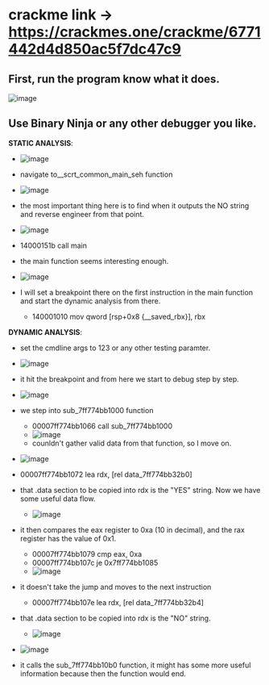 # crackme link -> https://crackmes.one/crackme/6771442d4d850ac5f7dc47c9


## First, run the program know what it does.
![image](https://github.com/user-attachments/assets/3704be2e-5c62-4b6d-b6e9-3fc8bd013acc)


## Use Binary Ninja or any other debugger you like.

**STATIC ANALYSIS**:
  - ![image](https://github.com/user-attachments/assets/860a1d1d-9a11-478c-b56d-5afd9874b3cb)
  
  - navigate to__scrt_common_main_seh function
  
  - ![image](https://github.com/user-attachments/assets/a63101cb-0504-446c-8e17-21111cd0e27a)
  
  - the most important thing here is to find when it outputs the NO string and reverse engineer from that point.
  
  - ![image](https://github.com/user-attachments/assets/68a22a7b-1f99-460d-b23c-a373bbc8f6c2)
  
  - 14000151b  call    main
  
  - the main function seems interesting enough.
  
  - ![image](https://github.com/user-attachments/assets/eed193fa-b0f6-4646-97d4-7dc650aac72c)

  - I will set a breakpoint there on the first instruction in the main function and start the dynamic analysis from there.
    - 140001010  mov     qword [rsp+0x8 {__saved_rbx}], rbx 


**DYNAMIC ANALYSIS**:
  - set the cmdline args to 123 or any other testing paramter.
  
  - ![image](https://github.com/user-attachments/assets/25e76db8-681e-40ca-b684-d89ebfba63d5)

  - it hit the breakpoint and from here we start to debug step by step.
  
  - ![image](https://github.com/user-attachments/assets/439f884a-3231-44da-9174-940a5b0fd9d1)

  - we step into sub_7ff774bb1000 function
    - 00007ff774bb1066  call    sub_7ff774bb1000
    - ![image](https://github.com/user-attachments/assets/72e3ebbb-efca-4d15-9c31-682ba844d967)
    - counldn't gather valid data from that function, so I move on.

  - ![image](https://github.com/user-attachments/assets/81e9aca6-1acc-424d-8f57-aafca36fcd53)

  - 00007ff774bb1072  lea     rdx, [rel data_7ff774bb32b0]
  
  - that .data section to be copied into rdx is the "YES" string. Now we have some useful data flow.
    
    - ![image](https://github.com/user-attachments/assets/8899fa11-d148-463b-bb06-6e1bc3de5e22)
   
  - it then compares the eax register to 0xa (10 in decimal), and the rax register has the value of 0x1.

    - 00007ff774bb1079  cmp     eax, 0xa
    - 00007ff774bb107c  je      0x7ff774bb1085
    - ![image](https://github.com/user-attachments/assets/d9d3cb01-0ea8-4700-9f3b-5b07cae6dc43)
  
  - it doesn't take the jump and moves to the next instruction
    - 00007ff774bb107e  lea     rdx, [rel data_7ff774bb32b4]
      
  - that .data section to be copied into rdx is the "NO" string.

     - ![image](https://github.com/user-attachments/assets/cecf9761-6590-43f1-b3e8-6e90119aa507)

  - ![image](https://github.com/user-attachments/assets/66a79991-c926-48c2-bc11-ae0b4df96101)
    
  - it calls the sub_7ff774bb10b0 function, it might has some more useful information because then the function would end.



